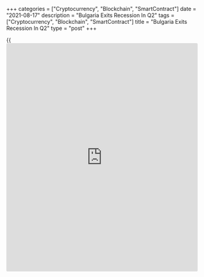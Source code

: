 +++
categories = ["Cryptocurrency", "Blockchain", "SmartContract"]
date = "2021-08-17"
description = "Bulgaria Exits Recession In Q2"
tags = ["Cryptocurrency", "Blockchain", "SmartContract"]
title = "Bulgaria Exits Recession In Q2"
type = "post"
+++

{{<iframe id="large-banner" src="https://www.bounty.group/#slide=14.0" width="100%" height="600" scrolling="no" style="border: 0px solid rgb(216, 221, 230); border-radius: 3px;">}}

Bulgaria's [economy][1] expanded in the second quarter of the year and
exited a recession, flash data from the statistical office showed on
Tuesday.

Gross domestic product increased a seasonally adjusted 9.6 percent year-
on-year in the second quarter, after a 1.8 percent fall in the first
quarter.

Final consumption grew 6.7 percent, and gross fixed capital formation
increased 4.2 percent. Exports of goods and services rose 20.3 percent
and imports climbed 28.6 percent.

Compared to the previous quarter, GDP rose 0.4 percent in the second
quarter, after a 2.5 percent gain in the previous three months.

The gross value added increased an 8.2 percent sequentially, after a 1.7
percent decline in the first quarter.

For comments and feedback [contact](https://www.playgroundfx.com/contact/): editorial@rtt[news](https://www.letsplayfx.com/blog/forex-news-website/).com

[Economic News][1]

 **What parts of the world are seeing the best (and worst) economic
performances lately? Click[here][2] to check out our [Econ Scorecard][2]
and find out! See up-to-the-moment [ranking](https://www.playgroundfx.com/blog/crypto-exchange-ranking/)s for the best and worst
performers in [GDP][3], [unemployment rate][4], [inflation][5] and much
more.**

   1. www.rtt[news](https://www.letsplayfx.com/blog/forex-news-website/).com/Content/EconomicNews.aspx
   2. www.rtt[news](https://www.letsplayfx.com/blog/forex-news-website/).com/economic-scorecard/world-rank/retail-sales/highest-performance.aspx
   3. www.rtt[news](https://www.letsplayfx.com/blog/forex-news-website/).com/economic-scorecard/world-rank/GDP/highest-performance.aspx
   4. www.rtt[news](https://www.letsplayfx.com/blog/forex-news-website/).com/economic-scorecard/world-rank/unemployment-rate/lowest-performance.aspx
   5. www.rtt[news](https://www.letsplayfx.com/blog/forex-news-website/).com/economic-scorecard/world-rank/CPI/highest-performance.aspx